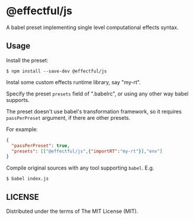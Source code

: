 # @effectful/js

A babel preset implementing single level computational effects syntax.

## Usage

Install the preset:

```
$ npm install --save-dev @effectful/js
```

Instal some custom effects runtime library, say "my-rt".

Specify the preset `presets` field of ".babelrc", or using any other
way babel supports.

The preset doesn't use babel's transformation framework, so it requires
`passPerPreset` argument, if there are other presets.

For example:

```json
{
  "passPerPreset": true,
  "presets": [["@effectful/js",{"importRT":"my-rt"}],"env"]
}
```

Compile original sources with any tool supporting `babel`. E.g.

```
$ babel index.js
```

## LICENSE

Distributed under the terms of The MIT License (MIT).

